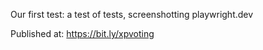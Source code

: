 Our first test: a test of tests, screenshotting playwright.dev

Published at: https://bit.ly/xpvoting

